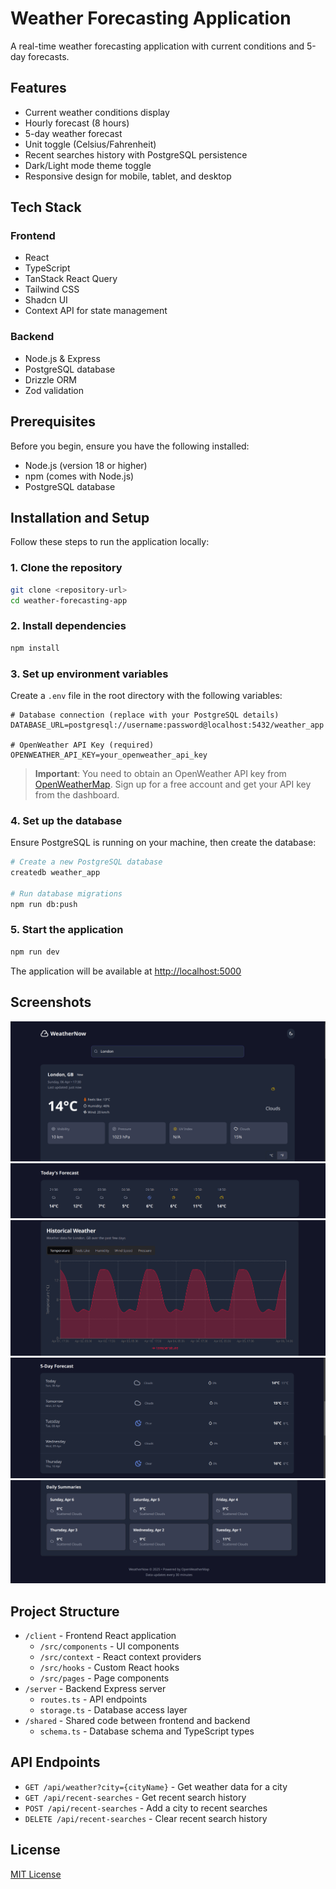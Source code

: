 # Weather Forecasting Application

A real-time weather forecasting application with current conditions and 5-day forecasts.

## Features

- Current weather conditions display
- Hourly forecast (8 hours)
- 5-day weather forecast
- Unit toggle (Celsius/Fahrenheit)
- Recent searches history with PostgreSQL persistence
- Dark/Light mode theme toggle
- Responsive design for mobile, tablet, and desktop

## Tech Stack

### Frontend
- React
- TypeScript
- TanStack React Query
- Tailwind CSS
- Shadcn UI
- Context API for state management

### Backend
- Node.js & Express
- PostgreSQL database
- Drizzle ORM
- Zod validation

## Prerequisites

Before you begin, ensure you have the following installed:
- Node.js (version 18 or higher)
- npm (comes with Node.js)
- PostgreSQL database

## Installation and Setup

Follow these steps to run the application locally:

### 1. Clone the repository
```bash
git clone <repository-url>
cd weather-forecasting-app
```

### 2. Install dependencies
```bash
npm install
```

### 3. Set up environment variables
Create a `.env` file in the root directory with the following variables:

```
# Database connection (replace with your PostgreSQL details)
DATABASE_URL=postgresql://username:password@localhost:5432/weather_app

# OpenWeather API Key (required)
OPENWEATHER_API_KEY=your_openweather_api_key
```

> **Important**: You need to obtain an OpenWeather API key from [OpenWeatherMap](https://openweathermap.org/api). Sign up for a free account and get your API key from the dashboard.

### 4. Set up the database
Ensure PostgreSQL is running on your machine, then create the database:

```bash
# Create a new PostgreSQL database
createdb weather_app

# Run database migrations
npm run db:push
```

### 5. Start the application
```bash
npm run dev
```

The application will be available at [http://localhost:5000](http://localhost:5000)

## Screenshots
![Enter City](screenshots/enter_city.png)
![Today's Forecast](screenshots/Todays_Forecast.png)
![Historical Weather](screenshots/Historical_weather.png)
![5 Day Forecast](screenshots/5_day_forecast.png)
![Daily Summaries](screenshots/Daily_summaries.png)


## Project Structure

- `/client` - Frontend React application
  - `/src/components` - UI components
  - `/src/context` - React context providers
  - `/src/hooks` - Custom React hooks
  - `/src/pages` - Page components
- `/server` - Backend Express server
  - `routes.ts` - API endpoints
  - `storage.ts` - Database access layer
- `/shared` - Shared code between frontend and backend
  - `schema.ts` - Database schema and TypeScript types

## API Endpoints

- `GET /api/weather?city={cityName}` - Get weather data for a city
- `GET /api/recent-searches` - Get recent search history
- `POST /api/recent-searches` - Add a city to recent searches
- `DELETE /api/recent-searches` - Clear recent search history

## License

[MIT License](LICENSE)

